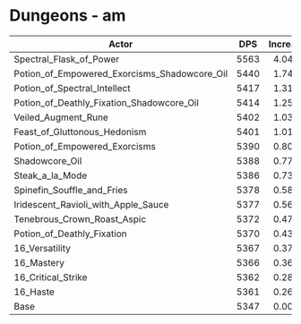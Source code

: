 # Dungeons - am
| Actor | DPS | Increase |
|---|:---:|:---:|
|Spectral_Flask_of_Power|5563|4.04%|
|Potion_of_Empowered_Exorcisms_Shadowcore_Oil|5440|1.74%|
|Potion_of_Spectral_Intellect|5417|1.31%|
|Potion_of_Deathly_Fixation_Shadowcore_Oil|5414|1.25%|
|Veiled_Augment_Rune|5402|1.03%|
|Feast_of_Gluttonous_Hedonism|5401|1.01%|
|Potion_of_Empowered_Exorcisms|5390|0.80%|
|Shadowcore_Oil|5388|0.77%|
|Steak_a_la_Mode|5386|0.73%|
|Spinefin_Souffle_and_Fries|5378|0.58%|
|Iridescent_Ravioli_with_Apple_Sauce|5377|0.56%|
|Tenebrous_Crown_Roast_Aspic|5372|0.47%|
|Potion_of_Deathly_Fixation|5370|0.43%|
|16_Versatility|5367|0.37%|
|16_Mastery|5366|0.36%|
|16_Critical_Strike|5362|0.28%|
|16_Haste|5361|0.26%|
|Base|5347|0.00%|
